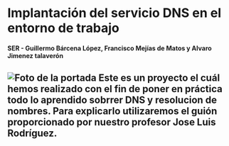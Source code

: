 # **Implantación del servicio DNS en el entorno de trabajo**
#### **SER - Guillermo Bárcena López, Francisco Mejías de Matos y Alvaro Jimenez talaverón**
![Foto de la portada](https://github.com/guillermo2005200/ProyectoSR-BLG-2223/blob/main/imagenes/download%20(6).jpeg)
Este es un proyecto el cuál hemos realizado con el fin de poner en práctica todo lo aprendido sobrrer DNS y resolucion de nombres. Para explicarlo  utilizaremos el guión proporcionado por nuestro profesor Jose Luis Rodríguez.
---
